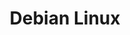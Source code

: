 ---
title: Debian Linux
list:
  collection: projects
  filter: "item.experience.platforms contains 'debian'"
---